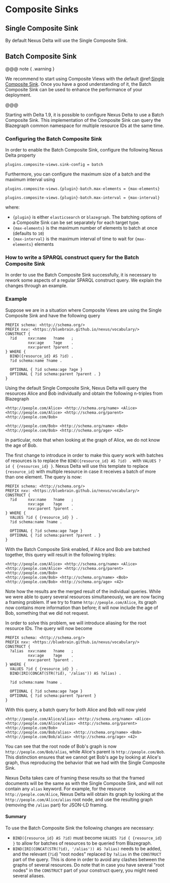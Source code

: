 # Composite Sinks

## Single Composite Sink

By default Nexus Delta will use the Single Composite Sink.

## Batch Composite Sink

@@@ note { .warning }

We recommend to start using Composite Views with the default @ref:[Single Composite Sink](#single-composite-sink). Once
you have a good understanding of it, the Batch Composite Sink can be used to enhance the performance of your deployment.

@@@

Starting with Delta 1.9, it is possible to configure Nexus Delta to use a Batch Composite Sink. This implementation of
the Composite Sink can query the Blazegraph common namespace for multiple resource IDs at the same time.

### Configuring the Batch Composite Sink

In order to enable the Batch Composite Sink, configure the following Nexus Delta property

`plugins.composite-views.sink-config = batch`

Furthermore, you can configure the maximum size of a batch and the maximum interval using

`plugins.composite-views.{plugin}-batch.max-elements = {max-elements}`

`plugins.composite-views.{plugin}-batch.max-interval = {max-interval}`

where:

* `{plugin}` is either `elasticsearch` or `blazegraph`. The batching options of a Composite Sink can be set separately for each target type.
* `{max-elements}` is the maximum number of elements to batch at once (defaults to `10`)
* `{max-interval}` is the maximum interval of time to wait for `{max-elements}` elements

### How to write a SPARQL construct query for the Batch Composite Sink

In order to use the Batch Composite Sink successfully, it is necessary to rework some aspects of a regular SPARQL
construct query. We explain the changes through an example.

### Example

Suppose we are in a situation where Composite Views are using the Single Composite Sink and have the following query

```sparql
PREFIX schema: <http://schema.org/>
PREFIX nxv: <https://bluebrain.github.io/nexus/vocabulary/>
CONSTRUCT {
  ?id     nxv:name   ?name   ;
          nxv:age    ?age    .
          nxv:parent ?parent .
} WHERE {
  BIND({resource_id} AS ?id) .
  ?id schema:name ?name .
  
  OPTIONAL { ?id schema:age ?age }
  OPTIONAL { ?id schema:parent ?parent . }
}
```

Using the default Single Composite Sink, Nexus Delta will query the resources Alice and Bob individually and obtain the
following n-triples from Blazegraph

```
<http://people.com/Alice> <http://schema.org/name> <Alice>
<http://people.com/Alice> <http://schema.org/parent> <http://people.com/Bob>
```

```
<http://people.com/Bob> <http://schema.org/name> <Bob>
<http://people.com/Bob> <http://schema.org/age> <42>
```

In particular, note that when looking at the graph of Alice, we do not know the age of Bob.

The first change to introduce in order to make this query work with batches of resources is to replace
the `BIND({resource_id} AS ?id) .` with `VALUES ?id { {resources_id} }`. Nexus Delta will use this template to
replace `{resource_id}` with multiple resource in case it receives a batch of more than one element. The query is now:

```sparql
PREFIX schema: <http://schema.org/>
PREFIX nxv: <https://bluebrain.github.io/nexus/vocabulary/>
CONSTRUCT {
  ?id     nxv:name   ?name   ;
          nxv:age    ?age    .
          nxv:parent ?parent .
} WHERE {
  VALUES ?id { {resource_id} } .
  ?id schema:name ?name .
  
  OPTIONAL { ?id schema:age ?age }
  OPTIONAL { ?id schema:parent ?parent . }
}
```

With the Batch Composite Sink enabled, if Alice and Bob are batched together, this query will result in the following
triples:

```
<http://people.com/Alice> <http://schema.org/name> <Alice>
<http://people.com/Alice> <http://schema.org/parent> <http://people.com/Bob>
<http://people.com/Bob> <http://schema.org/name> <Bob>
<http://people.com/Bob> <http://schema.org/age> <42>
```

Note how the results are the merged result of the individual queries. While we were able to query several resources
simultaneously, we are now facing a framing problem. If we try to frame `http://people.com/Alice`, its graph now
contains more information than before; it will now include the age of Bob, something that we did not request.

In order to solve this problem, we will introduce aliasing for the root resource IDs. The query will now become

```sparql
PREFIX schema: <http://schema.org/>
PREFIX nxv: <https://bluebrain.github.io/nexus/vocabulary/>
CONSTRUCT {
  ?alias  nxv:name   ?name   ;
          nxv:age    ?age    .
          nxv:parent ?parent .
} WHERE {
  VALUES ?id { {resource_id} } .
  BIND(IRI(CONCAT(STR(?id), '/alias')) AS ?alias) .
  
  ?id schema:name ?name .
  
  OPTIONAL { ?id schema:age ?age }
  OPTIONAL { ?id schema:parent ?parent }
}
```

With this query, a batch query for both Alice and Bob will now yield

```
<http://people.com/Alice/alias> <http://schema.org/name> <Alice>
<http://people.com/Alice/alias> <http://schema.org/parent> <http://people.com/Bob>
<http://people.com/Bob/alias> <http://schema.org/name> <Bob>
<http://people.com/Bob/alias> <http://schema.org/age> <42>
```

You can see that the root node of Bob's graph is now `http://people.com/Bob/alias`, while Alice's parent
is `http://people.com/Bob`. This distinction ensures that we cannot get Bob's age by looking at Alice's graph, thus
reproducing the behavior that we had with the Single Composite Sink.

Nexus Delta takes care of framing these results so that the framed documents will be the same as with the Single
Composite Sink, and will not contain any `alias` keyword. For example, for the resource `http://people.com/Alice`, Nexus
Delta will obtain its graph by looking at
the `http://people.com/Alice/alias` root node, and use the resulting graph (removing the `/alias` part)  for JSON-LD
framing.

#### Summary

To use the Batch Composite Sink the following changes are necessary:

* `BIND({resource_id} AS ?id)` must become `VALUES ?id { {resource_id} }` to allow for batches of resources to be
  queried from Blazegraph.
* `BIND(IRI(CONCAT(STR(?id), '/alias')) AS ?alias)` needs to be added, and the relevant (`?id`) "root nodes" replaced
  by `?alias` in the `CONSTRUCT` part of the query. This is done in order to avoid any clashes between the graphs of
  several resources. Do note that in case
  you have several "root nodes" in the `CONSTRUCT` part of your construct query, you might need several aliases.
